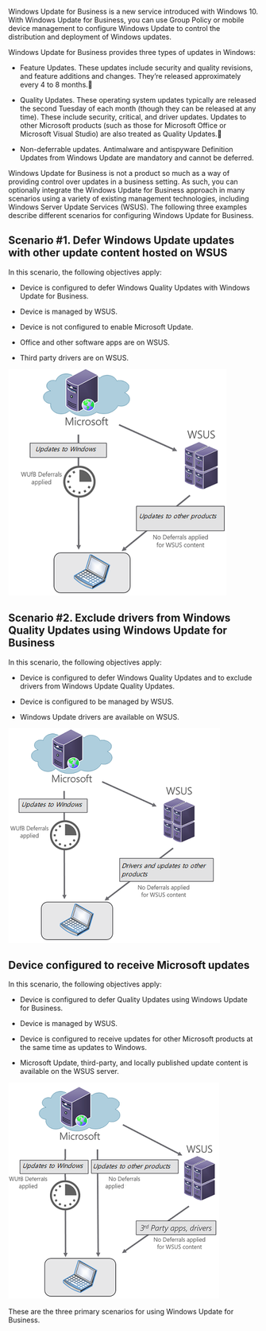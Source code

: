 Windows Update for Business is a new service introduced with Windows 10. With Windows Update for Business, you can use Group Policy or mobile device management to configure Windows Update to control the distribution and deployment of Windows updates.

Windows Update for Business provides three types of updates in Windows:

- Feature Updates. These updates include security and quality revisions, and feature additions and changes. They’re released approximately every 4 to 8 months.

- Quality Updates. These operating system updates typically are released the second Tuesday of each month (though they can be released at any time). These include security, critical, and driver updates. Updates to other Microsoft products (such as those for Microsoft Office or Microsoft Visual Studio) are also treated as Quality Updates.

- Non-deferrable updates. Antimalware and antispyware Definition Updates from Windows Update are mandatory and cannot be deferred.

Windows Update for Business is not a product so much as a way of providing control over updates in a business setting. As such, you can optionally integrate the Windows Update for Business approach in many scenarios using a variety of existing management technologies, including Windows Server Update Services (WSUS). The following three examples describe different scenarios for configuring Windows Update for Business.

## Scenario #1. Defer Windows Update updates with other update content hosted on WSUS

In this scenario, the following objectives apply:

- Device is configured to defer Windows Quality Updates with Windows Update for Business.

- Device is managed by WSUS.

- Device is not configured to enable Microsoft Update.

- Office and other software apps are on WSUS.

- Third party drivers are on WSUS.

![Diagram showing use of WSUS to defer Windows updates with other update content hosted on WSUS.](../media/busn-scenario1.png)

## Scenario #2. Exclude drivers from Windows Quality Updates using Windows Update for Business

In this scenario, the following objectives apply:

- Device is configured to defer Windows Quality Updates and to exclude drivers from Windows Update Quality Updates.

- Device is configured to be managed by WSUS.

- Windows Update drivers are available on WSUS.

![Diagram showing use of WSUS to exclude drivers from Windows Quality Updates using Windows Update for Business.](../media/busn-scenario2.png)

## Device configured to receive Microsoft updates

In this scenario, the following objectives apply:

- Device is configured to defer Quality Updates using Windows Update for Business.

- Device is managed by WSUS.

- Device is configured to receive updates for other Microsoft products at the same time as updates to Windows.

- Microsoft Update, third-party, and locally published update content is available on the WSUS server.

![Scenario showing using of WSUS to configure devices to receive Microsoft updates.](../media/busn-scenario3.png)

These are the three primary scenarios for using Windows Update for Business.

